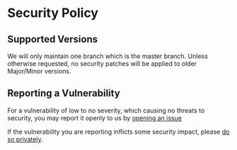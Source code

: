 # Security Policy

## Supported Versions

We will only maintain one branch which is the master branch. Unless otherwise requested, no security patches will be applied to older Major/Minor versions. 

## Reporting a Vulnerability

For a vulnerability of low to no severity, which causing no threats to security, you may report it openly to us by [opening an issue](https://github.com/hongsyang/utls/issues/new)

If the vulnerability you are reporting inflicts some security impact, please [do so privately](https://github.com/hongsyang/utls/security/advisories/new).
